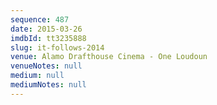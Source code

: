 ```yaml
---
sequence: 487
date: 2015-03-26
imdbId: tt3235888
slug: it-follows-2014
venue: Alamo Drafthouse Cinema - One Loudoun
venueNotes: null
medium: null
mediumNotes: null
---
```


